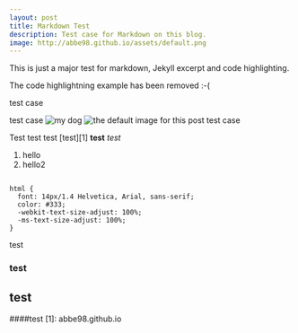 ```yaml
---
layout: post
title: Markdown Test
description: Test case for Markdown on this blog.
image: http://abbe98.github.io/assets/default.png
---
```


This is just a major test for markdown, Jekyll excerpt and code highlighting.

The code highlightning example has been removed :-(

test case

test case
![my dog](https://lh4.googleusercontent.com/-qRZCV05zrRE/UsF64lsUmcI/AAAAAAAACUI/rxA81wj-rXQ/w883-h587-no/DSC_0061.JPG)
![the default image for this post](http://abbe98.github.io/assets/default.png)
test case

Test test test [test][1] **test** *test* 

 1. hello
 2. hello2

<pre><code class="language-css">
html {
  font: 14px/1.4 Helvetica, Arial, sans-serif;
  color: #333;
  -webkit-text-size-adjust: 100%;
  -ms-text-size-adjust: 100%;
}
</code></pre>

test
### test
## test
####test
  [1]: abbe98.github.io
